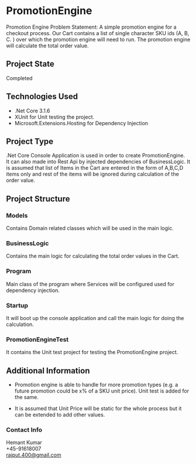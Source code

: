 # PromotionEngine

Promotion Engine Problem Statement: A simple promotion engine for a checkout process. Our Cart contains a list of single character SKU ids (A, B, C. ) over which the promotion engine will need to run.
The promotion engine will calculate the total order value.

## Project State

Completed

## Technologies Used

* .Net Core 3.1.6  
* XUnit for Unit testing the project.  
* Microsoft.Extensions.Hosting for Dependency Injection  

## Project Type

.Net Core Console Application is used in order to create PromotionEngine.  
It can also made into Rest Api by injected dependencies of BusinessLogic.
It is assumed that  list of Items in the Cart are entered in the form of A,B,C,D items only and rest of the items will be ignored during calculation of the order value.  

## Project Structure

### Models

Contains Domain related classes which will be used in the main logic.

### BusinessLogic

Contains the main logic for calculating the total order values in the Cart.  

### Program

Main class of the program where Services will be configured used for dependency injection.  

### Startup

It will boot up the console application and call the main logic for doing the calculation.  

### PromotionEngineTest

It contains the Unit test project for testing the PromotionEngine project.  

## Additional Information

* Promotion engine is able to handle for more promotion types (e.g. a future promotion could be x% of a SKU unit price). Unit test is added for the same.  

* It is assumed that Unit Price will be static for the whole process but it can be extended to add other values.  

### Contact Info

Hemant Kumar  
+45-91618007  
rajput.400@gmail.com  

